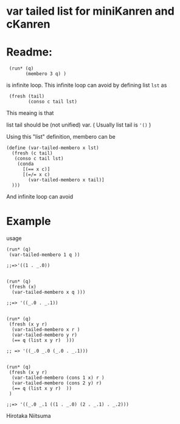 var tailed list for miniKanren and cKanren 
=================


# Readme:
    
     (run* (q) 
     	   (membero 3 q) )

is infinite loop.
This infinite loop can avoid by defining list ` lst ` as 

     (fresh (tail)
     	    (conso c tail lst)

This meaing is that 

list tail should be (not unified) var.
( Usually list tail is ` '() ` )  

Using this "list" definition, membero can be

    (define (var-tailed-membero x lst)
      (fresh (c tail)
       (conso c tail lst)   
        (conda
          [(== x c)]
          [(=/= x c)
            (var-tailed-membero x tail)]
      )))

And infinite loop can avoid


# Example

usage


    
    (run* (q)
     (var-tailed-membero 1 q ))
  
    ;;=>'((1 . _.0))


    (run* (q)
     (fresh (x)
      (var-tailed-membero x q ))) 
   
    ;;=> '((_.0 . _.1))


    (run* (q)
     (fresh (x y r)
      (var-tailed-membero x r ) 
      (var-tailed-membero y r)
      (== q (list x y r)  ))) 

    ;; => '((_.0 _.0 (_.0 . _.1)))


    (run* (q)
     (fresh (x y r)
      (var-tailed-membero (cons 1 x) r ) 
      (var-tailed-membero (cons 2 y) r) 
      (== q (list x y r)  ))
     )
	     
    ;;=> '((_.0 _.1 ((1 . _.0) (2 . _.1) . _.2)))




Hirotaka Niitsuma